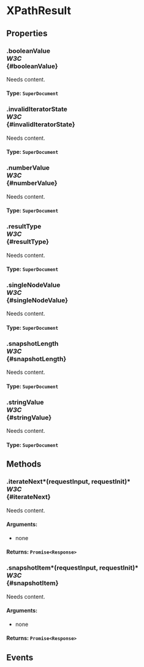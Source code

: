# XPathResult

## Properties

### .booleanValue <div class="specs"><i>W3C</i></div> {#booleanValue}

Needs content.

#### **Type**: `SuperDocument`

### .invalidIteratorState <div class="specs"><i>W3C</i></div> {#invalidIteratorState}

Needs content.

#### **Type**: `SuperDocument`

### .numberValue <div class="specs"><i>W3C</i></div> {#numberValue}

Needs content.

#### **Type**: `SuperDocument`

### .resultType <div class="specs"><i>W3C</i></div> {#resultType}

Needs content.

#### **Type**: `SuperDocument`

### .singleNodeValue <div class="specs"><i>W3C</i></div> {#singleNodeValue}

Needs content.

#### **Type**: `SuperDocument`

### .snapshotLength <div class="specs"><i>W3C</i></div> {#snapshotLength}

Needs content.

#### **Type**: `SuperDocument`

### .stringValue <div class="specs"><i>W3C</i></div> {#stringValue}

Needs content.

#### **Type**: `SuperDocument`

## Methods

### .iterateNext*(requestInput, requestInit)* <div class="specs"><i>W3C</i></div> {#iterateNext}

Needs content.

#### **Arguments**:


 - none

#### **Returns**: `Promise<Response>`

### .snapshotItem*(requestInput, requestInit)* <div class="specs"><i>W3C</i></div> {#snapshotItem}

Needs content.

#### **Arguments**:


 - none

#### **Returns**: `Promise<Response>`

## Events
